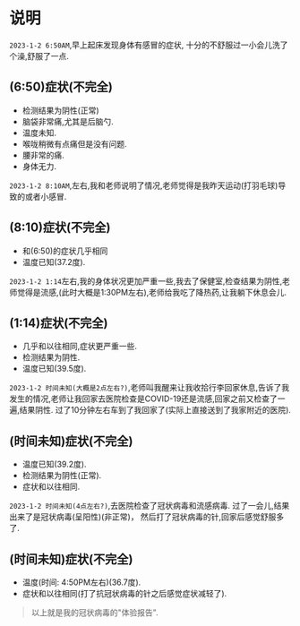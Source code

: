 # 说明
```2023-1-2 6:50AM```,早上起床发现身体有感冒的症状, 十分的不舒服过一小会儿洗了个澡,舒服了一点.
## (6:50)症状(不完全)
- 检测结果为阴性(正常)
- 脑袋非常痛,尤其是后脑勺.
- 温度未知.
- 喉咙稍微有点痛但是没有问题.
- 腰非常的痛.
- 身体无力.

```2023-1-2 8:10AM```,左右,我和老师说明了情况,老师觉得是我昨天运动(打羽毛球)导致的或者小感冒.
## (8:10)症状(不完全)
- 和(6:50)的症状几乎相同
- 温度已知(37.2度).

```2023-1-2 1:14```左右,我的身体状况更加严重一些,我去了保健室,检查结果为阴性,老师觉得是流感,(此时大概是1:30PM左右),老师给我吃了降热药,让我躺下休息会儿.
## (1:14)症状(不完全)
- 几乎和以往相同,症状更严重一些.
- 检测结果为阴性.
- 温度已知(39.5度).

```2023-1-2 时间未知(大概是2点左右?)```,老师叫我醒来让我收拾行李回家休息,告诉了我发生的情况,老师让我回家去医院检查是COVID-19还是流感,回家之前又检查了一遍,结果阴性. 过了10分钟左右车到了我回家了(实际上直接送到了我家附近的医院).
## (时间未知)症状(不完全)
- 温度已知(39.2度).
- 检测结果为阴性(正常).
- 症状和以往相同.

```2023-1-2 时间未知(4点左右?)```,去医院检查了冠状病毒和流感病毒. 过了一会儿,结果出来了是冠状病毒(呈阳性)(非正常)， 然后打了冠状病毒的针,回家后感觉舒服多了.
## (时间未知)症状(不完全)
- 温度(时间: 4:50PM左右)(36.7度).
- 症状和以往相同(打了抗冠状病毒的针之后感觉症状减轻了).

> 以上就是我的冠状病毒的"体验报告".
